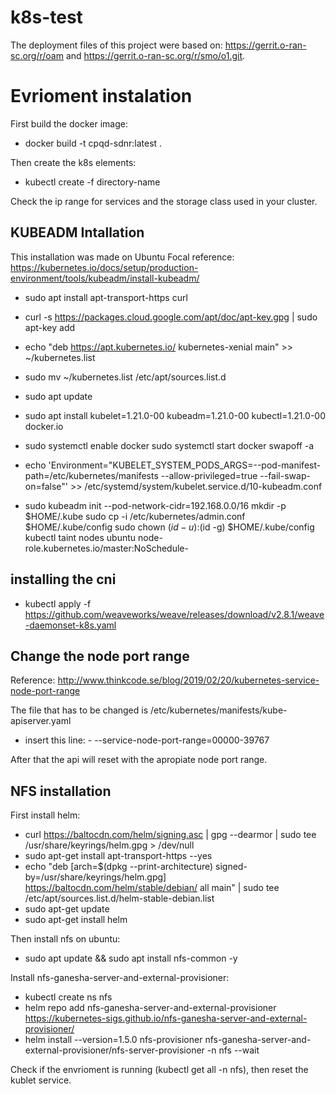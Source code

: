 # k8s-test
The deployment files of this project were based on: https://gerrit.o-ran-sc.org/r/oam and https://gerrit.o-ran-sc.org/r/smo/o1.git.

# Evrioment instalation

First build the docker image:
- docker build -t cpqd-sdnr:latest .

Then create the k8s elements:
- kubectl create -f directory-name

Check the ip range for services and the storage class used in your cluster.

KUBEADM Intallation
--------------------- 
This installation was made on Ubuntu Focal reference: https://kubernetes.io/docs/setup/production-environment/tools/kubeadm/install-kubeadm/


- sudo apt install apt-transport-https curl

- curl -s https://packages.cloud.google.com/apt/doc/apt-key.gpg | sudo apt-key add

- echo "deb https://apt.kubernetes.io/ kubernetes-xenial main" >> ~/kubernetes.list

- sudo mv ~/kubernetes.list /etc/apt/sources.list.d

- sudo apt update

- sudo apt install kubelet=1.21.0-00 kubeadm=1.21.0-00 kubectl=1.21.0-00 docker.io

- sudo systemctl enable docker
  sudo systemctl start docker
  swapoff -a

- echo 'Environment="KUBELET_SYSTEM_PODS_ARGS=--pod-manifest-path=/etc/kubernetes/manifests --allow-privileged=true --fail-swap-on=false"' >>                     /etc/systemd/system/kubelet.service.d/10-kubeadm.conf
      
- sudo kubeadm init --pod-network-cidr=192.168.0.0/16
  mkdir -p $HOME/.kube
  sudo cp -i /etc/kubernetes/admin.conf $HOME/.kube/config
  sudo chown $(id -u):$(id -g) $HOME/.kube/config
  kubectl taint nodes ubuntu node-role.kubernetes.io/master:NoSchedule-

installing the cni
--------------------------
- kubectl apply -f https://github.com/weaveworks/weave/releases/download/v2.8.1/weave-daemonset-k8s.yaml

Change the node port range
---------------------------
Reference: http://www.thinkcode.se/blog/2019/02/20/kubernetes-service-node-port-range

The file that has to be changed is /etc/kubernetes/manifests/kube-apiserver.yaml
- insert this line: - --service-node-port-range=00000-39767

After that the api will reset with the apropiate node port range.

NFS installation
---------------------------
First install helm:

- curl https://baltocdn.com/helm/signing.asc | gpg --dearmor | sudo tee /usr/share/keyrings/helm.gpg > /dev/null
- sudo apt-get install apt-transport-https --yes
- echo "deb [arch=$(dpkg --print-architecture) signed-by=/usr/share/keyrings/helm.gpg] https://baltocdn.com/helm/stable/debian/ all main" | sudo tee         /etc/apt/sources.list.d/helm-stable-debian.list
- sudo apt-get update
- sudo apt-get install helm

Then install nfs on ubuntu:
- sudo apt update && sudo apt install nfs-common -y

Install nfs-ganesha-server-and-external-provisioner:
- kubectl create ns nfs
- helm repo add nfs-ganesha-server-and-external-provisioner https://kubernetes-sigs.github.io/nfs-ganesha-server-and-external-provisioner/
- helm install --version=1.5.0 nfs-provisioner nfs-ganesha-server-and-external-provisioner/nfs-server-provisioner -n nfs --wait

Check if the envrioment is running (kubectl get all -n nfs), then reset the kublet service.
